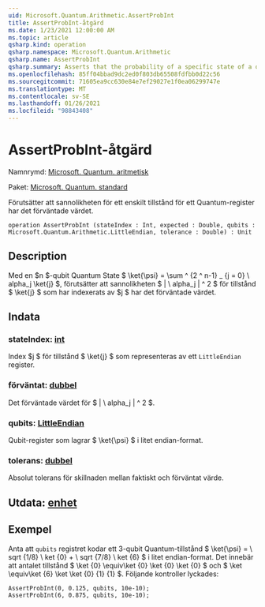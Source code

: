 ```yaml
---
uid: Microsoft.Quantum.Arithmetic.AssertProbInt
title: AssertProbInt-åtgärd
ms.date: 1/23/2021 12:00:00 AM
ms.topic: article
qsharp.kind: operation
qsharp.namespace: Microsoft.Quantum.Arithmetic
qsharp.name: AssertProbInt
qsharp.summary: Asserts that the probability of a specific state of a quantum register has the expected value.
ms.openlocfilehash: 85ff04bbad9dc2ed0f803db65508fdfbb0d22c56
ms.sourcegitcommit: 71605ea9cc630e84e7ef29027e1f0ea06299747e
ms.translationtype: MT
ms.contentlocale: sv-SE
ms.lasthandoff: 01/26/2021
ms.locfileid: "98843408"
---
```

# <a name="assertprobint-operation"></a>AssertProbInt-åtgärd

Namnrymd: [Microsoft. Quantum. aritmetisk](xref:Microsoft.Quantum.Arithmetic)

Paket: [Microsoft. Quantum. standard](https://nuget.org/packages/Microsoft.Quantum.Standard)


Förutsätter att sannolikheten för ett enskilt tillstånd för ett Quantum-register har det förväntade värdet.

```qsharp
operation AssertProbInt (stateIndex : Int, expected : Double, qubits : Microsoft.Quantum.Arithmetic.LittleEndian, tolerance : Double) : Unit
```


## <a name="description"></a>Description

Med en $n $-qubit Quantum State $ \ket{\psi} = \sum ^ {2 ^ n-1} _ {j = 0} \ alpha_j \ket{j} $, förutsätter att sannolikheten $ | \ alpha_j | ^ 2 $ för tillstånd $ \ket{j} $ som har indexerats av $j $ har det förväntade värdet.

## <a name="input"></a>Indata

### <a name="stateindex--int"></a>stateIndex: [int](xref:microsoft.quantum.lang-ref.int)

Index $j $ för tillstånd $ \ket{j} $ som representeras av ett `LittleEndian` register.


### <a name="expected--double"></a>förväntat: [dubbel](xref:microsoft.quantum.lang-ref.double)

Det förväntade värdet för $ | \ alpha_j | ^ 2 $.


### <a name="qubits--littleendian"></a>qubits: [LittleEndian](xref:Microsoft.Quantum.Arithmetic.LittleEndian)

Qubit-register som lagrar $ \ket{\psi} $ i litet endian-format.


### <a name="tolerance--double"></a>tolerans: [dubbel](xref:microsoft.quantum.lang-ref.double)

Absolut tolerans för skillnaden mellan faktiskt och förväntat värde.



## <a name="output--unit"></a>Utdata: [enhet](xref:microsoft.quantum.lang-ref.unit)



## <a name="example"></a>Exempel

Anta att `qubits` registret kodar ett 3-qubit Quantum-tillstånd $ \ket{\psi} = \ sqrt {1/8} \ ket {0} + \ sqrt {7/8} \ ket {6} $ i litet endian-format.
Det innebär att antalet tillstånd $ \ket {0} \equiv\ket {0} \ket {0} \ket {0} $ och $ \ket \equiv\ket {6} \ket \ket {0} {1} {1} $. Följande kontroller lyckades:

```qsharp
AssertProbInt(0, 0.125, qubits, 10e-10);
AssertProbInt(6, 0.875, qubits, 10e-10);
```